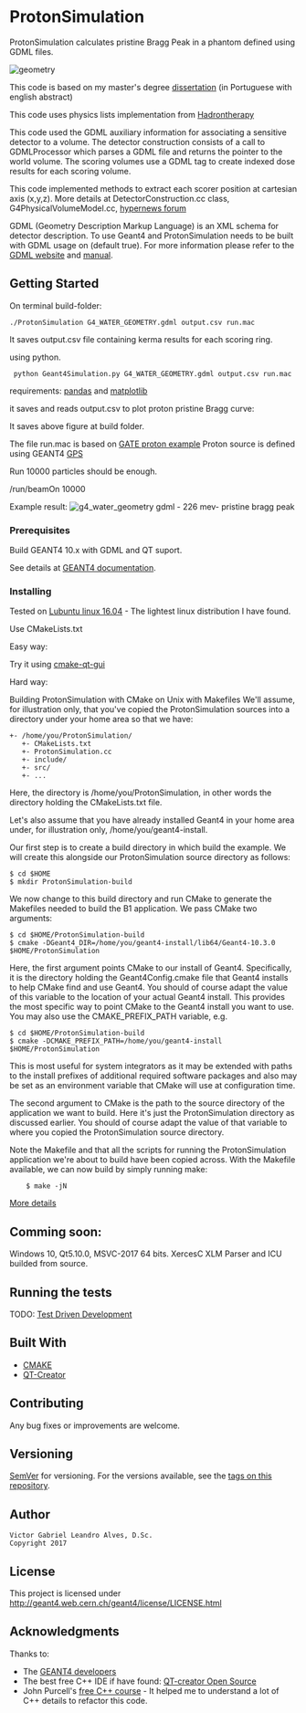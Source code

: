 # ProtonSimulation
ProtonSimulation calculates pristine Bragg Peak in a phantom defined using GDML files.

![geometry](https://user-images.githubusercontent.com/6777517/34076063-a55b0aa8-e2c1-11e7-927b-f9782534b38e.jpg)

This code is based on my master's degree [dissertation](http://www1.inca.gov.br/pqrt/download/trab/dissertacao_mestrado_victor_gabriel_leandro_alves.pdf) (in Portuguese with english abstract)

This code uses physics lists implementation from [Hadrontherapy](https://twiki.cern.ch/twiki/bin/view/Geant4/AdvancedExamplesHadrontherapy)

This code used the GDML auxiliary information for associating a sensitive detector to a volume.
The detector construction consists of a call to GDMLProcessor which parses a GDML file and returns the pointer to the world volume.
The scoring volumes use a GDML tag to create indexed dose results for each scoring volume.

This code implemented methods to extract each scorer position at cartesian axis (x,y,z).
More details at DetectorConstruction.cc class, G4PhysicalVolumeModel.cc, [hypernews forum](http://hypernews.slac.stanford.edu/HyperNews/geant4/get/geometry/138/1/1.html)

GDML (Geometry Description Markup Language) is an XML schema for detector description.
To use Geant4 and ProtonSimulation needs to be built with GDML usage on (default true). For more
information please refer to the [GDML website](http://gdml.web.cern.ch/GDML) and
[manual](http://gdml.web.cern.ch/GDML/doc/GDMLmanual.pdf).


## Getting Started

On terminal build-folder:

    ./ProtonSimulation G4_WATER_GEOMETRY.gdml output.csv run.mac

It saves output.csv file containing kerma results for each scoring ring.


using python.

     python Geant4Simulation.py G4_WATER_GEOMETRY.gdml output.csv run.mac

requirements: [pandas](https://pandas.pydata.org/) and [matplotlib](https://matplotlib.org/)

it saves and reads output.csv to plot proton pristine Bragg curve:

It saves above figure at build folder.

The file run.mac is based on [GATE proton example](https://dsarrut.gitbooks.io/gate-exercises/content/ex3.html)
Proton source is defined using GEANT4 [GPS](http://nngroup.physics.sunysb.edu/captain/reference/master/detSim/dox/detSimGPS.html)

Run 10000 particles should be enough.

/run/beamOn 10000

Example result:
![g4_water_geometry gdml - 226 mev- pristine bragg peak](https://user-images.githubusercontent.com/6777517/34075937-409cef8a-e2be-11e7-8cdd-fc9772981484.jpg)

### Prerequisites

Build GEANT4 10.x with GDML and QT suport.

See details at [GEANT4 documentation](https://geant4.web.cern.ch/geant4/UserDocumentation/UsersGuides/InstallationGuide/html/ch02.html).

### Installing

Tested on [Lubuntu linux 16.04](http://lubuntu.net/) - The lightest linux distribution I have found.

Use CMakeLists.txt

Easy way:

Try it using [cmake-qt-gui](https://launchpad.net/ubuntu/xenial/+package/cmake-qt-gui)

Hard way:

Building ProtonSimulation with CMake on Unix with Makefiles
We'll assume, for illustration only, that you've copied the ProtonSimulation sources into a directory under your home area so that we have:

    +- /home/you/ProtonSimulation/
       +- CMakeLists.txt
       +- ProtonSimulation.cc
       +- include/
       +- src/
       +- ...

Here, the directory is /home/you/ProtonSimulation, in other words the directory holding the CMakeLists.txt file.

Let's also assume that you have already installed Geant4 in your home area under, for illustration only, /home/you/geant4-install.

Our first step is to create a build directory in which build the example. We will create this alongside our ProtonSimulation source directory as follows:

    $ cd $HOME
    $ mkdir ProtonSimulation-build

We now change to this build directory and run CMake to generate the Makefiles needed to build the B1 application. We pass CMake two arguments:

    $ cd $HOME/ProtonSimulation-build
    $ cmake -DGeant4_DIR=/home/you/geant4-install/lib64/Geant4-10.3.0 $HOME/ProtonSimulation

Here, the first argument points CMake to our install of Geant4. Specifically, it is the directory holding the Geant4Config.cmake file that Geant4 installs to help CMake find and use Geant4. You should of course adapt the value of this variable to the location of your actual Geant4 install. This provides the most specific way to point CMake to the Geant4 install you want to use. You may also use the CMAKE_PREFIX_PATH variable, e.g.

    $ cd $HOME/ProtonSimulation-build
    $ cmake -DCMAKE_PREFIX_PATH=/home/you/geant4-install $HOME/ProtonSimulation

This is most useful for system integrators as it may be extended with paths to the install prefixes of additional required software packages and also may be set as an environment variable that CMake will use at configuration time.

The second argument to CMake is the path to the source directory of the application we want to build. Here it's just the ProtonSimulation directory as discussed earlier. You should of course adapt the value of that variable to where you copied the ProtonSimulation source directory.

Note the Makefile and that all the scripts for running the ProtonSimulation application we're about to build have been copied across. With the Makefile available, we can now build by simply running make:

        $ make -jN

[More details](https://geant4.web.cern.ch/geant4/UserDocumentation/UsersGuides/ForApplicationDeveloper/html/ch02s08.html)

##  Comming soon: 

Windows 10, Qt5.10.0, MSVC-2017 64 bits. XercesC XLM Parser and ICU builded from source.  

## Running the tests

TODO: [Test Driven Development](http://agiledata.org/essays/tdd.html)

## Built With

* [CMAKE](https://cmake.org/)
* [QT-Creator](https://en.wikipedia.org/wiki/Qt_Creator)

## Contributing

Any bug fixes or improvements are welcome.

## Versioning

[SemVer](http://semver.org/) for versioning. For the versions available, see the [tags on this repository](https://github.com/your/project/tags).

## Author
    Victor Gabriel Leandro Alves, D.Sc.
    Copyright 2017

## License

This project is licensed under http://geant4.web.cern.ch/geant4/license/LICENSE.html

## Acknowledgments

Thanks to:
* The [GEANT4 developers](http://geant4.web.cern.ch/geant4/collaboration/contacts.shtml)
* The best free C++ IDE if have found: [QT-creator Open Source](https://www.qt.io/download-qt-for-application-development)
* John Purcell's [free C++ course](https://www.udemy.com/free-learn-c-tutorial-beginners/) - It helped me to understand a lot of C++ details to refactor this code.
